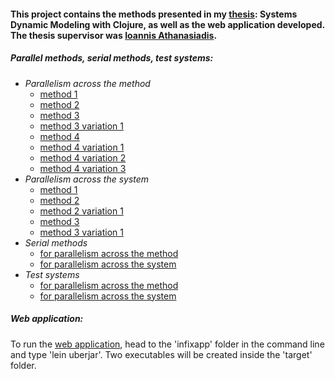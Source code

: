 #### This project contains the methods presented in my [thesis](https://github.com/chrispyl/Thesis_Systems_Dynamic_Modeling_with_Clojure/blob/master/Thesis.pdf): Systems Dynamic Modeling with Clojure, as well as the web application developed. The thesis supervisor was [Ioannis Athanasiadis](http://www.athanasiadis.info/).

##### Parallel methods, serial methods, test systems: 

* *Parallelism across the method*  
    * [method 1](https://github.com/chrispyl/Thesis_Systems_Dynamic_Modeling_with_Clojure/blob/master/Parallelism%20across%20the%20method/method_1.clj) 
    * [method 2](https://github.com/chrispyl/Thesis_Systems_Dynamic_Modeling_with_Clojure/blob/master/Parallelism%20across%20the%20method/method_2.clj)
    * [method 3](https://github.com/chrispyl/Thesis_Systems_Dynamic_Modeling_with_Clojure/blob/master/Parallelism%20across%20the%20method/method_3.clj)
    * [method 3 variation 1](https://github.com/chrispyl/Thesis_Systems_Dynamic_Modeling_with_Clojure/blob/master/Parallelism%20across%20the%20method/method_3_variation_1.clj)
    * [method 4](https://github.com/chrispyl/Thesis_Systems_Dynamic_Modeling_with_Clojure/blob/master/Parallelism%20across%20the%20method/method_4.clj)
    * [method 4 variation 1](https://github.com/chrispyl/Thesis_Systems_Dynamic_Modeling_with_Clojure/blob/master/Parallelism%20across%20the%20method/method_4_variation_1.clj)
    * [method 4 variation 2](https://github.com/chrispyl/Thesis_Systems_Dynamic_Modeling_with_Clojure/blob/master/Parallelism%20across%20the%20method/method_4_variation_2.clj)
    * [method 4 variation 3](https://github.com/chrispyl/Thesis_Systems_Dynamic_Modeling_with_Clojure/blob/master/Parallelism%20across%20the%20method/method_4_variation_3.clj)
* *Parallelism across the system*
    * [method 1](https://github.com/chrispyl/Thesis_Systems_Dynamic_Modeling_with_Clojure/blob/master/Parallelism%20across%20the%20system/method_1.clj)
    * [method 2](https://github.com/chrispyl/Thesis_Systems_Dynamic_Modeling_with_Clojure/blob/master/Parallelism%20across%20the%20system/method_2.clj)
    * [method 2 variation 1](https://github.com/chrispyl/Thesis_Systems_Dynamic_Modeling_with_Clojure/blob/master/Parallelism%20across%20the%20system/method_2_variation_1.clj)
    * [method 3](https://github.com/chrispyl/Thesis_Systems_Dynamic_Modeling_with_Clojure/blob/master/Parallelism%20across%20the%20system/method_3.clj)
    * [method 3 variation 1](https://github.com/chrispyl/Thesis_Systems_Dynamic_Modeling_with_Clojure/blob/master/Parallelism%20across%20the%20system/method_3_variation_1.clj) 
*  *Serial methods*
    * [for parallelism across the method](https://github.com/chrispyl/Thesis_Systems_Dynamic_Modeling_with_Clojure/blob/master/Serial%20methods/serial_method_for_parallelism_across_the_method.clj)
    * [for parallelism across the system](https://github.com/chrispyl/Thesis_Systems_Dynamic_Modeling_with_Clojure/blob/master/Serial%20methods/serial_method_for_parallelism_across_the_system.clj)
* *Test systems*
    * [for parallelism across the method](https://github.com/chrispyl/Thesis_Systems_Dynamic_Modeling_with_Clojure/blob/master/Test%20systems/for_parallelism_across_the_method.clj)
    * [for parallelism across the system](https://github.com/chrispyl/Thesis_Systems_Dynamic_Modeling_with_Clojure/blob/master/Test%20systems/for_parallelism_across_the_system.clj)

##### Web application:
To run the [web application](/infixapp/), head to the 'infixapp' folder in the command line and type 'lein uberjar'. Two executables will be created inside the 'target' folder.
